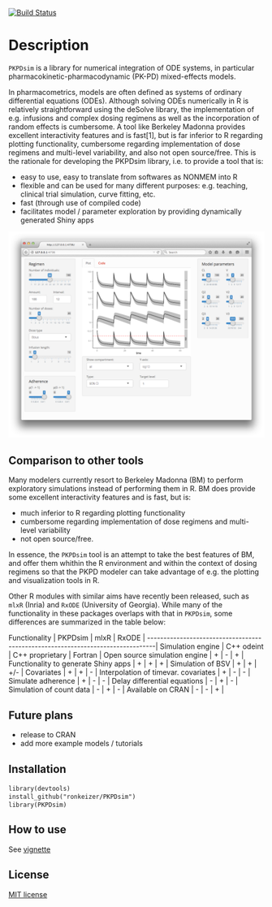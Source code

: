 [![Build Status](https://travis-ci.org/ronkeizer/PKPDsim.svg?branch=master)](https://travis-ci.org/ronkeizer/PKPDsim)

# Description

`PKPDsim` is a library for numerical integration of ODE systems, in particular pharmacokinetic-pharmacodynamic (PK-PD) mixed-effects models. 

In pharmacometrics, models are often defined as systems of ordinary differential equations (ODEs). Although solving ODEs numerically in R is relatively straightforward using the deSolve library, the implementation of e.g. infusions and complex dosing regimens as well as the incorporation of random effects is cumbersome. A tool like Berkeley Madonna provides excellent interactivity features and is fast[1], but is far inferior to R regarding plotting functionality, cumbersome regarding implementation of dose regimens and multi-level variability, and also not open source/free. This is the rationale for developing the PKPDsim library, i.e. to provide a tool that is:

- easy to use, easy to translate from softwares as NONMEM into R
- flexible and can be used for many different purposes: e.g. teaching, clinical trial simulation, curve fitting, etc.
- fast (through use of compiled code)
- facilitates model / parameter exploration by providing dynamically generated Shiny apps

![Shiny](images/shiny.png "Shiny example")

## Comparison to other tools

Many modelers currently resort to Berkeley Madonna (BM) to perform exploratory simulations instead of performing them in R. BM does provide some excellent interactivity features and is fast, but is: 

- much inferior to R regarding plotting functionality
- cumbersome regarding implementation of dose regimens and multi-level variability 
- not open source/free. 

In essence, the `PKPDsim` tool is an attempt to take the best features of BM, and offer them whithin the R environment and within the context of dosing regimens so that the PKPD modeler can take advantage of e.g. the plotting and visualization tools in R. 

Other R modules with similar aims have recently been released, such as `mlxR` (Inria) and `RxODE` (University of Georgia). While many of the functionality in these packages overlaps with that in `PKPDsim`, some differences are summarized in the table below:

Functionality                         | PKPDsim     | mlxR            | RxODE   |
--------------------------------------------------------------------------------|
Simulation engine                     | C++ odeint  | C++ proprietary | Fortran | 
Open source simulation engine         | +           | -               | +       |
Functionality to generate Shiny apps  | +           | +               | +       |
Simulation of BSV                     | +           | +               | +/-     |
Covariates                            | +           | +               | -       |
Interpolation of timevar. covariates  | +           | -               | -       |
Simulate adherence                    | +           | -               | -       |
Delay differential equations          | -           | +               | -       |
Simulation of count data              | -           | +               | -       |
Available on CRAN                     | -           | -               | +       |


## Future plans
- release to CRAN
- add more example models / tutorials

## Installation

```
library(devtools)
install_github("ronkeizer/PKPDsim")
library(PKPDsim)
```

## How to use

See [vignette](http://ronkeizer.github.io/PKPDsim/)

## License

[MIT license](http://opensource.org/licenses/MIT)

